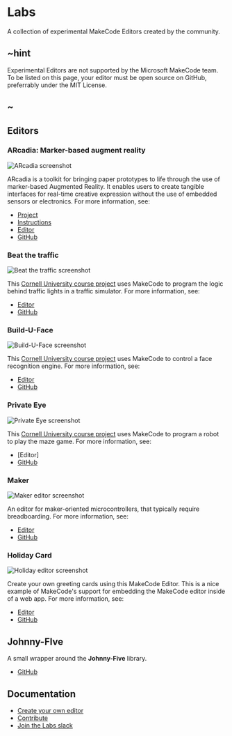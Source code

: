 # Labs

A collection of experimental MakeCode Editors created by the community.


## ~hint

Experimental Editors are not supported by the Microsoft MakeCode team.
To be listed on this page, your editor must be open source on GitHub,
preferrably under the MIT License. 

## ~

## Editors

### ARcadia: Marker-based augment reality

![ARcadia screenshot](/static/targets/ar/screenshot.png)

ARcadia is a toolkit for bringing paper prototypes to life through the use of marker-based Augmented Reality. It enables users to create tangible interfaces for real-time creative expression without the use of embedded sensors or electronics. For more information, see:

* [Project](http://www.playfulcomputation.group/arcadia.html)
* [Instructions](https://laboratoryforplayfulcomputation.github.io/arcadia/docs/about.html)
* [Editor](https://laboratoryforplayfulcomputation.github.io/arcadia/)
* [GitHub](https://github.com/LaboratoryForPlayfulComputation/arcadia)

### Beat the traffic

![Beat the traffic screenshot](/static/targets/corafic/screenshot.png)

This [Cornell University course project](https://makecode.com/courses/cornellMPS2017)
uses MakeCode to program the logic behind traffic lights in a traffic simulator. For 
more information, see:

* [Editor](https://liolop.github.io/Coraffic)
* [GitHub](https://github.com/liolop/Coraffic)

### Build-U-Face

![Build-U-Face screenshot](/static/targets/builduface/screenshot.png)

This [Cornell University course project](https://makecode.com/courses/cornellMPS2017)
uses MakeCode to control a face recognition engine. For 
more information, see:

* [Editor](https://jcspec.github.io/BuildUFace)
* [GitHub](https://github.com/JCSPEC/BuildUFace)

### Private Eye

![Private Eye screenshot](/static/targets/privateeye/screenshot.png)

This [Cornell University course project](https://makecode.com/courses/cornellMPS2018)
uses MakeCode to program a robot to play the maze game. For 
more information, see:

* [Editor]
* [GitHub](https://github.com/zh324/Private-Eye)

### Maker

![Maker editor screenshot](/static/targets/maker/screenshot.png)

An editor for maker-oriented microcontrollers, that typically require breadboarding. For 
more information, see:

* [Editor](https://maker.makecode.com)
* [GitHub](https://github.com/Microsoft/pxt-maker)

### Holiday Card

![Holiday editor screenshot](/static/targets/holiday/screenshot.png)

Create your own greeting cards using this MakeCode Editor. This is a nice example of
MakeCode's support for embedding the MakeCode editor inside of a web app. For more information, see:

* [Editor](https://samelhusseini.github.io/pxt-holidays/controller.html)
* [GitHub](https://github.com/samelhusseini/pxt-holidays)

## Johnny-FIve

A small wrapper around the **Johnny-Five** library.

* [GitHub](https://github.com/Microsoft/pxt-johnny-five)

## Documentation

* [Create your own editor](/target-creation)
* [Contribute](https://github.com/Microsoft/pxt)
* [Join the Labs slack](https://makecodelabs.slack.com)
